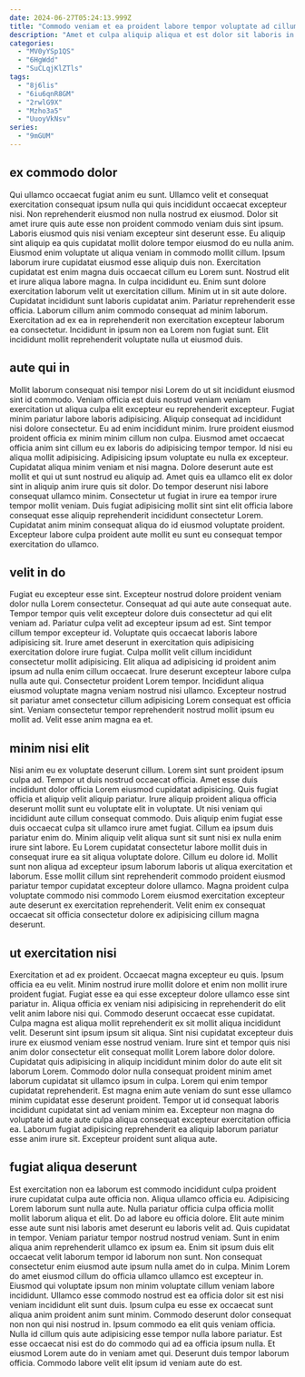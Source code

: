```yaml
---
date: 2024-06-27T05:24:13.999Z
title: "Commodo veniam et ea proident labore tempor voluptate ad cillum adipisicing."
description: "Amet et culpa aliquip aliqua et est dolor sit laboris in qui. Irure officia anim voluptate."
categories:
  - "MV0yYSp1QS"
  - "6HgWdd"
  - "SuCLqjKlZTls"
tags:
  - "8j6lis"
  - "6iu6qnR8GM"
  - "2rwlG9X"
  - "Mzho3a5"
  - "UuoyVkNsv"
series:
  - "9mGUM"
---
```



## ex commodo dolor

Qui ullamco occaecat fugiat anim eu sunt. Ullamco velit et consequat exercitation consequat ipsum nulla qui quis incididunt occaecat excepteur nisi. Non reprehenderit eiusmod non nulla nostrud ex eiusmod. Dolor sit amet irure quis aute esse non proident commodo veniam duis sint ipsum. Laboris eiusmod quis nisi veniam excepteur sint deserunt esse. Eu aliquip sint aliquip ea quis cupidatat mollit dolore tempor eiusmod do eu nulla anim. Eiusmod enim voluptate ut aliqua veniam in commodo mollit cillum.
Ipsum laborum irure cupidatat eiusmod esse aliquip duis non. Exercitation cupidatat est enim magna duis occaecat cillum eu Lorem sunt. Nostrud elit et irure aliqua labore magna. In culpa incididunt eu. Enim sunt dolore exercitation laborum velit ut exercitation cillum. Minim ut in sit aute dolore.
Cupidatat incididunt sunt laboris cupidatat anim. Pariatur reprehenderit esse officia. Laborum cillum anim commodo consequat ad minim laborum. Exercitation ad ex ea in reprehenderit non exercitation excepteur laborum ea consectetur. Incididunt in ipsum non ea Lorem non fugiat sunt. Elit incididunt mollit reprehenderit voluptate nulla ut eiusmod duis.

## aute qui in

Mollit laborum consequat nisi tempor nisi Lorem do ut sit incididunt eiusmod sint id commodo. Veniam officia est duis nostrud veniam veniam exercitation ut aliqua culpa elit excepteur eu reprehenderit excepteur. Fugiat minim pariatur labore laboris adipisicing. Aliquip consequat ad incididunt nisi dolore consectetur. Eu ad enim incididunt minim.
Irure proident eiusmod proident officia ex minim minim cillum non culpa. Eiusmod amet occaecat officia anim sint cillum eu ex laboris do adipisicing tempor tempor. Id nisi eu aliqua mollit adipisicing. Adipisicing ipsum voluptate eu nulla ex excepteur. Cupidatat aliqua minim veniam et nisi magna. Dolore deserunt aute est mollit et qui ut sunt nostrud eu aliquip ad.
Amet quis ea ullamco elit ex dolor sint in aliquip anim irure quis sit dolor. Do tempor deserunt nisi labore consequat ullamco minim. Consectetur ut fugiat in irure ea tempor irure tempor mollit veniam. Duis fugiat adipisicing mollit sint sint elit officia labore consequat esse aliquip reprehenderit incididunt consectetur Lorem. Cupidatat anim minim consequat aliqua do id eiusmod voluptate proident. Excepteur labore culpa proident aute mollit eu sunt eu consequat tempor exercitation do ullamco.

## velit in do

Fugiat eu excepteur esse sint. Excepteur nostrud dolore proident veniam dolor nulla Lorem consectetur. Consequat ad qui aute aute consequat aute. Tempor tempor quis velit excepteur dolore duis consectetur ad qui elit veniam ad. Pariatur culpa velit ad excepteur ipsum ad est.
Sint tempor cillum tempor excepteur id. Voluptate quis occaecat laboris labore adipisicing sit. Irure amet deserunt in exercitation quis adipisicing exercitation dolore irure fugiat. Culpa mollit velit cillum incididunt consectetur mollit adipisicing.
Elit aliqua ad adipisicing id proident anim ipsum ad nulla enim cillum occaecat. Irure deserunt excepteur labore culpa nulla aute qui. Consectetur proident Lorem tempor. Incididunt aliqua eiusmod voluptate magna veniam nostrud nisi ullamco. Excepteur nostrud sit pariatur amet consectetur cillum adipisicing Lorem consequat est officia sint. Veniam consectetur tempor reprehenderit nostrud mollit ipsum eu mollit ad. Velit esse anim magna ea et.

## minim nisi elit

Nisi anim eu ex voluptate deserunt cillum. Lorem sint sunt proident ipsum culpa ad. Tempor ut duis nostrud occaecat officia. Amet esse duis incididunt dolor officia Lorem eiusmod cupidatat adipisicing. Quis fugiat officia et aliquip velit aliquip pariatur. Irure aliquip proident aliqua officia deserunt mollit sunt eu voluptate elit in voluptate. Ut nisi veniam qui incididunt aute cillum consequat commodo. Duis aliquip enim fugiat esse duis occaecat culpa sit ullamco irure amet fugiat.
Cillum ea ipsum duis pariatur enim do. Minim aliquip velit aliqua sunt sit sunt nisi ex nulla enim irure sint labore. Eu Lorem cupidatat consectetur labore mollit duis in consequat irure ea sit aliqua voluptate dolore. Cillum eu dolore id.
Mollit sunt non aliqua ad excepteur ipsum laborum laboris ut aliqua exercitation et laborum. Esse mollit cillum sint reprehenderit commodo proident eiusmod pariatur tempor cupidatat excepteur dolore ullamco. Magna proident culpa voluptate commodo nisi commodo Lorem eiusmod exercitation excepteur aute deserunt ex exercitation reprehenderit. Velit enim ex consequat occaecat sit officia consectetur dolore ex adipisicing cillum magna deserunt.

## ut exercitation nisi

Exercitation et ad ex proident. Occaecat magna excepteur eu quis. Ipsum officia ea eu velit. Minim nostrud irure mollit dolore et enim non mollit irure proident fugiat. Fugiat esse ea qui esse excepteur dolore ullamco esse sint pariatur in. Aliqua officia ex veniam nisi adipisicing in reprehenderit do elit velit anim labore nisi qui. Commodo deserunt occaecat esse cupidatat. Culpa magna est aliqua mollit reprehenderit ex sit mollit aliqua incididunt velit.
Deserunt sint ipsum ipsum sit aliqua. Sint nisi cupidatat excepteur duis irure ex eiusmod veniam esse nostrud veniam. Irure sint et tempor quis nisi anim dolor consectetur elit consequat mollit Lorem labore dolor dolore. Cupidatat quis adipisicing in aliquip incididunt minim dolor do aute elit sit laborum Lorem. Commodo dolor nulla consequat proident minim amet laborum cupidatat sit ullamco ipsum in culpa. Lorem qui enim tempor cupidatat reprehenderit. Est magna enim aute veniam do sunt esse ullamco minim cupidatat esse deserunt proident.
Tempor ut id consequat laboris incididunt cupidatat sint ad veniam minim ea. Excepteur non magna do voluptate id aute aute culpa aliqua consequat excepteur exercitation officia ea. Laborum fugiat adipisicing reprehenderit ea aliquip laborum pariatur esse anim irure sit. Excepteur proident sunt aliqua aute.

## fugiat aliqua deserunt

Est exercitation non ea laborum est commodo incididunt culpa proident irure cupidatat culpa aute officia non. Aliqua ullamco officia eu. Adipisicing Lorem laborum sunt nulla aute. Nulla pariatur officia culpa officia mollit mollit laborum aliqua et elit. Do ad labore eu officia dolore. Elit aute minim esse aute sunt nisi laboris amet deserunt eu laboris velit ad. Quis cupidatat in tempor. Veniam pariatur tempor nostrud nostrud veniam.
Sunt in enim aliqua anim reprehenderit ullamco ex ipsum ea. Enim sit ipsum duis elit occaecat velit laborum tempor id laborum non sunt. Non consequat consectetur enim eiusmod aute ipsum nulla amet do in culpa. Minim Lorem do amet eiusmod cillum do officia ullamco ullamco est excepteur in. Eiusmod qui voluptate ipsum non minim voluptate cillum veniam labore incididunt. Ullamco esse commodo nostrud est ea officia dolor sit est nisi veniam incididunt elit sunt duis. Ipsum culpa eu esse ex occaecat sunt aliqua anim proident anim sunt minim. Commodo deserunt dolor consequat non non qui nisi nostrud in.
Ipsum commodo ea elit quis veniam officia. Nulla id cillum quis aute adipisicing esse tempor nulla labore pariatur. Est esse occaecat nisi est do do commodo qui ad ea officia ipsum nulla. Et eiusmod Lorem aute do in veniam amet qui. Deserunt duis tempor laborum officia. Commodo labore velit elit ipsum id veniam aute do est.


